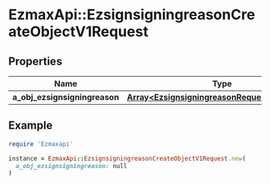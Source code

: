 # EzmaxApi::EzsignsigningreasonCreateObjectV1Request

## Properties

| Name | Type | Description | Notes |
| ---- | ---- | ----------- | ----- |
| **a_obj_ezsignsigningreason** | [**Array&lt;EzsignsigningreasonRequestCompound&gt;**](EzsignsigningreasonRequestCompound.md) |  |  |

## Example

```ruby
require 'Ezmaxapi'

instance = EzmaxApi::EzsignsigningreasonCreateObjectV1Request.new(
  a_obj_ezsignsigningreason: null
)
```

